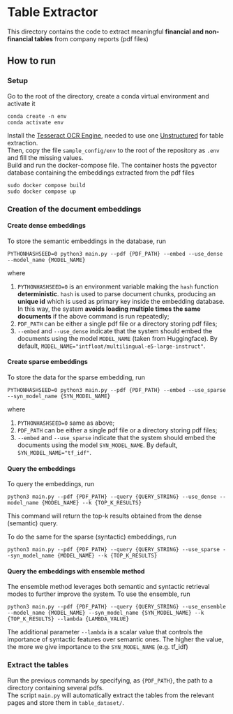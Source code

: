 # Table Extractor



This directory contains the code to extract meaningful **financial and non-financial tables** from company reports (pdf files)  



## How to run



### Setup



Go to the root of the directory, create a conda virtual environment and activate it

```
conda create -n env
conda activate env
```

Install the [Tesseract OCR Engine](https://github.com/tesseract-ocr/tesseract), needed to use one [Unstructured](https://github.com/Unstructured-IO/unstructured) for table extraction.  
Then, copy the file `sample_config/env` to the root of the repository as `.env` and fill the missing values.  
Build and run the docker-compose file. The container hosts the pgvector database containing the embeddings extracted from the pdf files

```
sudo docker compose build
sudo docker compose up
```



### Creation of the document embeddings

#### Create dense embeddings

To store the semantic embeddings in the database, run

```
PYTHONHASHSEED=0 python3 main.py --pdf {PDF_PATH} --embed --use_dense --model_name {MODEL_NAME}
```

where

1. `PYTHONHASHSEED=0` is an environment variable making the `hash` function **deterministic**. `hash` is used to parse document chunks, producing an **unique id** which is used as primary key inside the embedding database. In this way, the system **avoids loading multiple times the same documents** if the above command is run repeatedly;
2. `PDF_PATH` can be either a single pdf file or a directory storing pdf files;
3. `--embed` and `--use_dense` indicate that the system should embed the documents using the model `MODEL_NAME` (taken from Huggingface). By default, `MODEL_NAME="intfloat/multilingual-e5-large-instruct"`.

#### Create sparse embeddings

To store the data for the sparse embedding, run

```
PYTHONHASHSEED=0 python3 main.py --pdf {PDF_PATH} --embed --use_sparse --syn_model_name {SYN_MODEL_NAME}
```

where

1. `PYTHONHASHSEED=0` same as above;
2. `PDF_PATH` can be either a single pdf file or a directory storing pdf files;
3. `--embed` and `--use_sparse` indicate that the system should embed the documents using the model `SYN_MODEL_NAME`. By default, `SYN_MODEL_NAME="tf_idf"`.

#### Query the embeddings

To query the embeddings, run

```
python3 main.py --pdf {PDF_PATH} --query {QUERY_STRING} --use_dense --model_name {MODEL_NAME} --k {TOP_K_RESULTS}
```

This command will return the top-k results obtained from the dense (semantic) query.

To do the same for the sparse (syntactic) embeddings, run

```
python3 main.py --pdf {PDF_PATH} --query {QUERY_STRING} --use_sparse --syn_model_name {MODEL_NAME} --k {TOP_K_RESULTS}
```

#### Query the embeddings with ensemble method

The ensemble method leverages both semantic and syntactic retrieval modes to further improve the system. To use the ensemble, run

```
python3 main.py --pdf {PDF_PATH} --query {QUERY_STRING} --use_ensemble --model_name {MODEL_NAME} --syn_model_name {SYN_MODEL_NAME} --k {TOP_K_RESULTS} --lambda {LAMBDA_VALUE}
```

The additional parameter `--lambda` is a scalar value that controls the importance of syntactic features over semantic ones. The higher the value, the more we give importance to the `SYN_MODEL_NAME` (e.g. tf_idf)

### Extract the tables

Run the previous commands by specifying, as `{PDF_PATH}`, the path to a directory containing several pdfs.  
The script `main.py` will automatically extract the tables from the relevant pages and store them in `table_dataset/`.